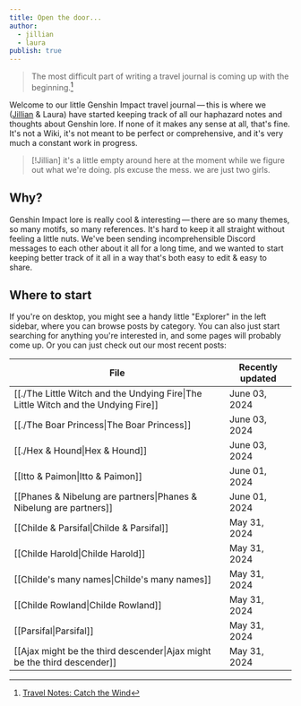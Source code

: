 ```yaml
---
title: Open the door...
author:
  - jillian
  - laura
publish: true
---
```


> The most difficult part of writing a travel journal is coming up with the beginning.[^1]

Welcome to our little Genshin Impact travel journal — this is where we ([Jillian](https://ooolong.netlify.app/) & Laura) have started keeping track of all our haphazard notes and thoughts about Genshin lore. If none of it makes any sense at all, that's fine. It's not a Wiki, it's not meant to be perfect or comprehensive, and it's very much a constant work in progress.

> [!Jillian]
> it's a little empty around here at the moment while we figure out what we're doing. pls excuse the mess. we are just two girls.

## Why?

Genshin Impact lore is really cool & interesting — there are so many themes, so many motifs, so many references. It's hard to keep it all straight without feeling a little nuts. We've been sending incomprehensible Discord messages to each other about it all for a long time, and we wanted to start keeping better track of it all in a way that's both easy to edit & easy to share.

## Where to start

If you're on desktop, you might see a handy little "Explorer" in the left sidebar, where you can browse posts by category. You can also just start searching for anything you're interested in, and some pages will probably come up. Or you can just check out our most recent posts:

| File                                                                                              | Recently updated |
| ------------------------------------------------------------------------------------------------- | ---------------- |
| [[./The Little Witch and the Undying Fire\|The Little Witch and the Undying Fire]] | June 03, 2024    |
| [[./The Boar Princess\|The Boar Princess]]                                         | June 03, 2024    |
| [[./Hex & Hound\|Hex & Hound]]                                                     | June 03, 2024    |
| [[Itto & Paimon\|Itto & Paimon]]                                            | June 01, 2024    |
| [[Phanes & Nibelung are partners\|Phanes & Nibelung are partners]]            | June 01, 2024    |
| [[Childe & Parsifal\|Childe & Parsifal]]                             | May 31, 2024     |
| [[Childe Harold\|Childe Harold]]                                     | May 31, 2024     |
| [[Childe's many names\|Childe's many names]]                         | May 31, 2024     |
| [[Childe Rowland\|Childe Rowland]]                                   | May 31, 2024     |
| [[Parsifal\|Parsifal]]                                                      | May 31, 2024     |
| [[Ajax might be the third descender\|Ajax might be the third descender]]      | May 31, 2024     |


[^1]: [Travel Notes: Catch the Wind](https://genshin-impact.fandom.com/wiki/Travel_Notes:_Catch_the_Wind)
